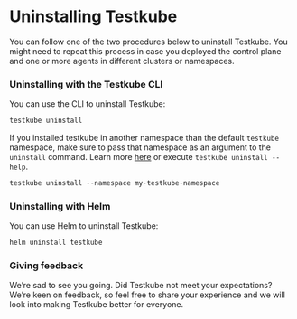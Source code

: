 # Uninstalling Testkube

You can follow one of the two procedures below to uninstall Testkube. You might need to repeat this process in case you deployed the control plane and one or more agents in different clusters or namespaces.

### Uninstalling with the Testkube CLI

You can use the CLI to uninstall Testkube:

```bash
testkube uninstall
```

If you installed testkube in another namespace than the default `testkube` namespace, make sure to pass that namespace as an argument to the `uninstall` command. Learn more [here](https://docs.testkube.io/cli/testkube_uninstall) or execute `testkube uninstall --help`.

```go
testkube uninstall --namespace my-testkube-namespace
```

### Uninstalling with Helm

You can use Helm to uninstall Testkube:

```bash
helm uninstall testkube
```

### Giving feedback

We’re sad to see you going. Did Testkube not meet your expectations? We’re keen on feedback, so feel free to share your experience and we will look into making Testkube better for everyone.
